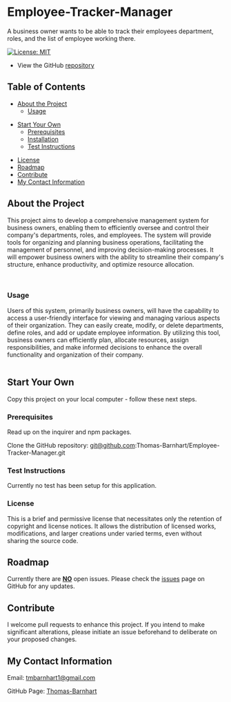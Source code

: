 # Employee-Tracker-Manager
A business owner wants to be able to track their employees department, roles, and the list of employee working there.

[![License: MIT](https://img.shields.io/badge/License-MIT-yellow.svg)](https://opensource.org/licenses/MIT)

- View the GitHub [repository](https://github.com/Thomas-Barnhart/Employee-Tracker-Manager)

## Table of Contents

- [About the Project](https://github.com/Thomas-Barnhart/Employee-Tracker-Manager#about-the-project)
  - [Usage](https://github.com/Thomas-Barnhart/Employee-Tracker-Manager#usage)

* [Start Your Own](https://github.com/Thomas-Barnhart/Employee-Tracker-Manager#start-your-own)
  - [Prerequisites](https://github.com/Thomas-Barnhart/Employee-Tracker-Manager#prerequisites)
  - [Installation](https://github.com/Thomas-Barnhart/Employee-Tracker-Manager#installation)
  - [Test Instructions](https://github.com/Thomas-Barnhart/Employee-Tracker-Manager#test-instructions)

- [License](https://github.com/Thomas-Barnhart/Employee-Tracker-Manager#license)
- [Roadmap](https://github.com/Thomas-Barnhart/Employee-Tracker-Manager#roadmap)
- [Contribute](https://github.com/Thomas-Barnhart/Employee-Tracker-Manager#contribute)
- [My Contact Information](https://github.com/Thomas-Barnhart/Employee-Tracker-Manager#my-contact-information)

## About the Project

This project aims to develop a comprehensive management system for business owners, enabling them to efficiently oversee and control their company's departments, roles, and employees. The system will provide tools for organizing and planning business operations, facilitating the management of personnel, and improving decision-making processes. It will empower business owners with the ability to streamline their company's structure, enhance productivity, and optimize resource allocation.

![]() ![]()

### Usage

Users of this system, primarily business owners, will have the capability to access a user-friendly interface for viewing and managing various aspects of their organization. They can easily create, modify, or delete departments, define roles, and add or update employee information. By utilizing this tool, business owners can efficiently plan, allocate resources, assign responsibilities, and make informed decisions to enhance the overall functionality and organization of their company.

![]()

## Start Your Own

Copy this project on your local computer - follow these next steps.

### Prerequisites

Read up on the inquirer and npm packages.

Clone the GitHub repository: git@github.com:Thomas-Barnhart/Employee-Tracker-Manager.git

### Test Instructions

Currently no test has been setup for this application.

### License

This is a brief and permissive license that necessitates only the retention of copyright and license notices. It allows the distribution of licensed works, modifications, and larger creations under varied terms, even without sharing the source code.

## Roadmap

Currently there are <u><b>NO</b></u> open issues. Please check the [issues](https://github.com/Thomas-Barnhart/Employee-Tracker-Manager/issues) page on GitHub for any updates.

## Contribute

I welcome pull requests to enhance this project. If you intend to make significant alterations, please initiate an issue beforehand to deliberate on your proposed changes.

## My Contact Information

Email: tmbarnhart1@gmail.com

GitHub Page: [Thomas-Barnhart](https://github.com/Thomas-Barnhart)